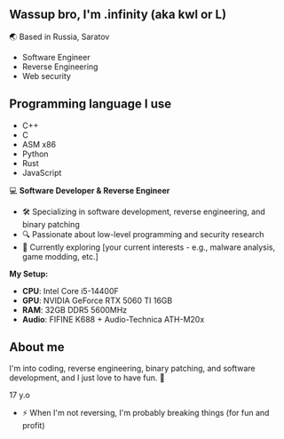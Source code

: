 ## Wassup bro, I'm .infinity (aka kwl or L)

🌏 Based in Russia, Saratov 

- Software Engineer
- Reverse Engineering
- Web security

## Programming language I use
- C++
- C
- ASM x86
- Python
- Rust
- JavaScript

💻 **Software Developer & Reverse Engineer**
- 🛠️ Specializing in software development, reverse engineering, and binary patching
- 🔍 Passionate about low-level programming and security research
- 🎯 Currently exploring [your current interests - e.g., malware analysis, game modding, etc.]

**My Setup:**
- **CPU**: Intel Core i5-14400F
- **GPU**: NVIDIA GeForce RTX 5060 TI 16GB
- **RAM**: 32GB DDR5 5600MHz
- **Audio**: FIFINE K688 + Audio-Technica ATH-M20x

## About me

I'm into coding, reverse engineering, binary patching, and software development, and I just love to have fun. 🦐

17 y.o

- ⚡ When I'm not reversing, I'm probably breaking things (for fun and profit)

